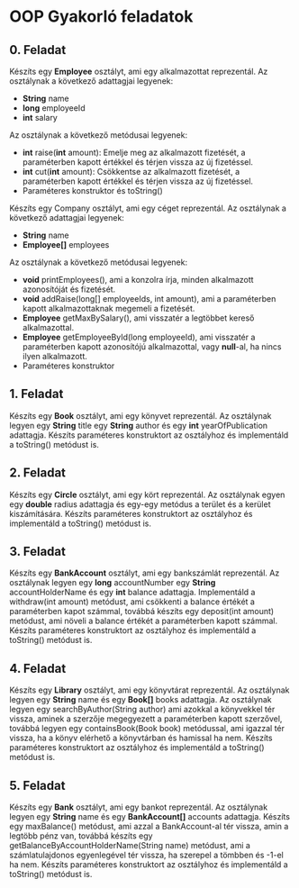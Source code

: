 # OOP Gyakorló feladatok

## 0. Feladat

Készíts egy **Employee** osztályt, ami egy alkalmazottat reprezentál. Az osztálynak a következő adattagjai legyenek:

- **String** name
- **long** employeeId
- **int** salary

Az osztálynak a következő metódusai legyenek:

- **int** raise(**int** amount): Emelje meg az alkalmazott fizetését, a paraméterben kapott értékkel és térjen vissza az
  új fizetéssel.
- **int** cut(**int** amount): Csökkentse az alkalmazott fizetését, a paraméterben kapott értékkel és térjen vissza az
  új fizetéssel.
- Paraméteres konstruktor és toString()

Készíts egy Company osztályt, ami egy céget reprezentál. Az osztálynak a következő adattagjai legyenek:

- **String** name
- **Employee[]** employees

Az osztálynak a következő metódusai legyenek:

- **void** printEmployees(), ami a konzolra írja, minden alkalmazott azonosítóját és fizetését.
- **void** addRaise(long[] employeeIds, int amount), ami a paraméterben kapott alkalmazottaknak megemeli a fizetését.
- **Employee** getMaxBySalary(), ami visszatér a legtöbbet kereső alkalmazottal.
- **Employee** getEmployeeById(long employeeId), ami visszatér a paraméterben kapott azonosítójú alkalmazottal, vagy
  **null**-al, ha nincs ilyen alkalmazott.
- Paraméteres konstruktor

## 1. Feladat

Készíts egy **Book** osztályt, ami egy könyvet reprezentál. Az osztálynak legyen egy **String** title egy **String**
author és egy **int** yearOfPublication adattagja. Készíts paraméteres konstruktort az osztályhoz és implementáld a
toString() metódust is.

## 2. Feladat

Készíts egy **Circle** osztályt, ami egy kört reprezentál. Az osztálynak egyen egy **double** radius adattagja és
egy-egy metódus a terület és a kerület kiszámítására. Készíts paraméteres konstruktort az osztályhoz és implementáld a
toString() metódust is.

## 3. Feladat

Készíts egy **BankAccount** osztályt, ami egy bankszámlát reprezentál. Az osztálynak legyen egy **long** accountNumber
egy **String** accountHolderName és egy **int** balance adattagja. Implementáld a withdraw(int amount) metódust, ami
csökkenti a balance értékét a paraméterben kapot számmal, továbbá készíts egy deposit(int amount) metódust, ami növeli a
balance értékét a paraméterben kapott számmal. Készíts paraméteres konstruktort az osztályhoz és implementáld a
toString() metódust is.

## 4. Feladat

Készíts egy **Library** osztályt, ami egy könyvtárat reprezentál. Az osztálynak legyen egy **String** name és egy
**Book[]** books adattagja. Az osztálynak legyen egy searchByAuthor(String author) ami azokkal a könyvekkel tér vissza,
aminek a szerzője megegyezett a paraméterben kapott szerzővel, továbbá legyen egy containsBook(Book book) metódussal,
ami igazzal tér vissza, ha a könyv elérhető a könyvtárban és hamissal ha nem. Készíts paraméteres konstruktort az
osztályhoz és implementáld a
toString() metódust is.

## 5. Feladat

Készíts egy **Bank** osztályt, ami egy bankot reprezentál. Az osztálynak legyen egy **String** name és egy
**BankAccount[]** accounts adattagja. Készíts egy maxBalance() metódust, ami azzal a BankAccount-al tér vissza, amin a
legtöbb pénz van, továbbá készíts egy getBalanceByAccountHolderName(String name) metódust, ami a számlatulajdonos
egyenlegével tér vissza, ha szerepel a tömbben és -1-el ha nem. Készíts paraméteres konstruktort az osztályhoz és
implementáld a toString() metódust is.